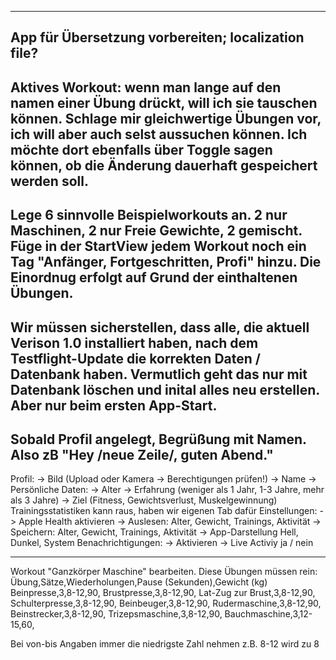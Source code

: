 -----
App für Übersetzung vorbereiten; localization file?
-----
Aktives Workout: wenn man lange auf den namen einer Übung drückt, will ich sie tauschen können. Schlage mir gleichwertige Übungen vor, ich will aber auch selst aussuchen können. Ich möchte dort ebenfalls über Toggle sagen können, ob die Änderung dauerhaft gespeichert werden soll.
----
Lege 6 sinnvolle Beispielworkouts an. 2 nur Maschinen, 2 nur Freie Gewichte, 2 gemischt. Füge in der StartView jedem Workout noch ein Tag "Anfänger, Fortgeschritten, Profi" hinzu. Die Einordnug erfolgt auf Grund der einthaltenen Übungen.
-----
Wir müssen sicherstellen, dass alle, die aktuell Verison 1.0 installiert haben, nach dem Testflight-Update die korrekten Daten / Datenbank haben. Vermutlich geht das nur mit Datenbank löschen und inital alles neu erstellen. Aber nur beim ersten App-Start.
----
Sobald Profil angelegt, Begrüßung mit Namen. Also zB "Hey <Name> /neue Zeile/, guten Abend."
-----
Profil:
-> Bild (Upload oder Kamera -> Berechtigungen prüfen!)
-> Name
-> Persönliche Daten:
    -> Alter
    -> Erfahrung (weniger als 1 Jahr, 1-3 Jahre, mehr als 3 Jahre)
    -> Ziel (Fitness, Gewichtsverlust, Muskelgewinnung)
Trainingsstatistiken kann raus, haben wir eigenen Tab dafür
Einstellungen:
    -> Apple Health aktivieren
    -> Auslesen: Alter, Gewicht, Trainings, Aktivität
    -> Speichern: Alter, Gewicht, Trainings, Aktivität
    -> App-Darstellung Hell, Dunkel, System
Benachrichtigungen:
    -> Aktivieren
    -> Live Activiy ja / nein


----
Workout "Ganzkörper Maschine" bearbeiten. Diese Übungen müssen rein:
Übung,Sätze,Wiederholungen,Pause (Sekunden),Gewicht (kg)
Beinpresse,3,8-12,90,
Brustpresse,3,8-12,90,
Lat-Zug zur Brust,3,8-12,90,
Schulterpresse,3,8-12,90,
Beinbeuger,3,8-12,90,
Rudermaschine,3,8-12,90,
Beinstrecker,3,8-12,90,
Trizepsmaschine,3,8-12,90,
Bauchmaschine,3,12-15,60,

Bei von-bis Angaben immer die niedrigste Zahl nehmen z.B. 8-12 wird zu 8
